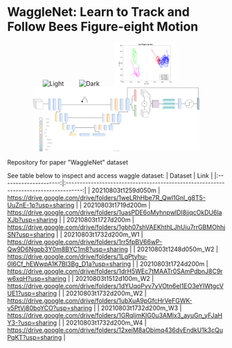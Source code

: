 # WaggleNet: Learn to Track and Follow Bees Figure-eight Motion

<p align="center">
<img alt="Light" src="fig/tracker_output.gif" width="23%">
&nbsp; &nbsp; &nbsp; &nbsp;
  <img alt="Dark" src="fig/multipleWaggleDanceDetector_cropped.gif" width="23%">
  &nbsp; &nbsp; &nbsp; &nbsp;
  <img alt="Dark" src="fig/bee_waggle_top_view.svg" width="28.2%">
  &nbsp; &nbsp; &nbsp; &nbsp;
  <img alt="Dark" src="fig/final_unified_architecture_waggle_dance.svg" width="76%">
</p>
<!-- <img alt="Dark" src="fig/final_unified_architecture_waggle_dance.svg" width="52%"> -->

Repository for paper "WaggleNet" dataset

See table below to inspect and access waggle dataset:
|        Dataset        |                                         Link                                         |
|:---------------------:|:------------------------------------------------------------------------------------:|
| 20210803t1259d050m    | https://drive.google.com/drive/folders/1weLRhHbe7R_Qwl1Gnl_g8T5-UuZnE-1p?usp=sharing |
| 20210803t1719d200m    | https://drive.google.com/drive/folders/1uasPDE6oMyhnpwlDI8jjqcOkDU6laXJb?usp=sharing |
| 20210803t1727d200m    | https://drive.google.com/drive/folders/1gbh07shVAEKhthLJhUiu7rrGBMOhhjSN?usp=sharing |
| 20210803t1732d200m_W1 | https://drive.google.com/drive/folders/1rr5fpBV66wP-Qw9D6Ngpb3Y0m8BYC1m8?usp=sharing |
| 20210803t1248d050m_W2 | https://drive.google.com/drive/folders/1LqPtyhu-0I6Cf_hEWwpA1K7BI3Bg_D1a?usp=sharing |
| 20210803t1724d200m    | https://drive.google.com/drive/folders/1drH5WEc7tMAATr0SAmPdbnJ8C9rw6xqH?usp=sharing |
| 20210803t1512d100m_W2 | https://drive.google.com/drive/folders/1dYUqoPvv7yVOtn6eI1EO3eYIWtgcVUE1?usp=sharing |
| 20210803t1732d200m_W2 | https://drive.google.com/drive/folders/1ubXuA9pGfcHrVeFGWK-v5PtVj80boYCO?usp=sharing |
| 20210803t1732d200m_W3 | https://drive.google.com/drive/folders/1GRqljmKIG0u3AMlx3_ayuGn_yFJaHY3-?usp=sharing |
| 20210803t1732d200m_W4 | https://drive.google.com/drive/folders/12xeiM8aObimq436dvEndkU1k3cQuPqKT?usp=sharing |